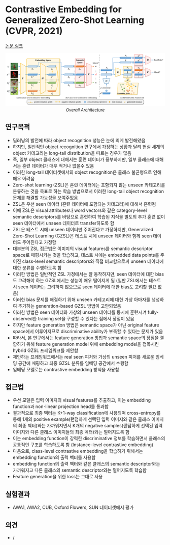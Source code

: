 # Contrastive Embedding for Generalized Zero-Shot Learning (CVPR, 2021)

[논문 링크](https://openaccess.thecvf.com/content/CVPR2021/html/Han_Contrastive_Embedding_for_Generalized_Zero-Shot_Learning_CVPR_2021_paper.html)

<p align="center">
    <img width="600" alt='fig1' src="../img/han2021contrastive.png?raw=true"></br>
    <em><font size=2>Overall Architecture</font></em>
</p>

## 연구목적
- 딥러닝의 발전에 따라 object recognition 성능은 눈에 띄게 발전해왔음
- 하지만, 일반적인 object recognition 연구에서 가정하는 상황과 달리 현실 세계의 object 카테고리는 long-tail distribution을 따르는 경우가 많음
- 즉, 일부 object 클래스에 대해서는 훈련 데이터가 풍부하지만, 일부 클래스에 대해서는 훈련 데이터가 매우 적거나 없을수 있음
- 이러한 long-tail 데이터셋에서의 object recognition은 클래스 불균형으로 인해 매우 어려움
- Zero-shot learning (ZSL)은 훈련 데이터에는 포함되지 않는 unseen 카테고리를 분류하는 것을 목표로 하는 학습 방법으로서 이러한 long-tail object recognition 문제를 해결할 가능성을 보여주었음
- ZSL은 우선 seen 데이터 (훈련 데이터에 포함되는 카테고리)에 대해서 훈련됨
- 이때 ZSL은 visual attributes나 word vectors와 같은 category-level semantic descriptors를 바탕으로 훈련하여 학습된 지식을 별도의 추가 훈련 없이 seen 데이터에서 unseen 데이터로 transfer하도록 함
- ZSL은 테스트 시에 unseen 데이터만 주어진다고 가정하지만, Generalized Zero-Shot Learning (GZSL)은 테스트 시에 unseen 데이터와 함께 seen 데이터도 주어진다고 가정함
- 대부분의 ZSL 접근법은 이미지의 visual features를 semantic descriptor space로 매핑시키는 것을 학습하고, 테스트 시에는 embedded data points를 주어진 class-level semantic descriptors와 직접 비교함으로써 unseen 데이터에 대한 분류를 수행하도록 함
- 이러한 방법은 일반적인 ZSL 가정에서는 잘 동작하지만, seen 데이터에 대한 bias도 고려해야 하는 GZSL에서는 성능이 매우 떨어지게 됨 (일반 ZSL에서는 테스트 시 seen 데이터는 고려하지 않으므로 seen 데이터에 대한 bias도 고려할 필요 없음)
- 이러한 bias 문제를 해결하기 위해 unseen 카테고리에 대한 가상 아마자룰 생성하여 추가하는 generation-based GZSL 방법이 고안되었음
- 이러한 방법은 seen 데이터와 가상의 unseen 데이터를 동시에 훈련시켜 fully-observed한 training set을 구성할 수 있다는 점에서 장점이 있음
- 하지만 feature generation 방법은 semantic space가 아닌 original feature space에서 이루어지므로 discriminative ability가 부족할 수 있다는 문제가 있음
- 따라서, 본 연구에서는 feature generation 방법과 semantic space의 장점을 결합하기 위해 feature generation model 위에 embedding model을 접목시킨 hybrid GZSL 프레임워크를 제안함
- 제안하는 프레임워크에서는 real seen 피처와 가상의 unseen 피처를 새로운 임베딩 공간에 매핑하고 최종 GZSL 분류를 임베딩 공간에서 수행함
- 임베딩 모델로는 contrastive embedding 방식을 사용함

## 접근법
- 우선 모델은 입력 이미지의 visual features를 추출하고, 이는 embedding function과 non-linear projection head를 통과함
- 결과적으로 최종 벡터는 K+1-way classification에 사용되며 cross-entropy를 통해 1개의 positive example(랜덤하게 선택된 입력 이미지와 같은 클래스 이미지의 최종 벡터)와는 가까워지면서 K개의 negative samples(랜덤하게 선택된 입력 이미지와 다른 클래스 이미지들의 최종 벡터)와는 멀어지도록 함
- 이는 embedding function이 강력한 discriminative 정보를 학습하면서 클래스의 공통적인 구조를 학습하도록 함 (Instance-level contrastive embedding)
- 다음으로, class-level contrastive embedding을 학습하기 위해서는 embedding function의 출력 벡터를 사용함
- embedding function의 출력 벡터와 같은 클래스의 semantic descriptor와는 가까워지고 다른 클래스의 semantic descriptor와는 멀어지도록 학습함
- Feature generation을 위한 loss는 그대로 사용

## 실험결과
- AWA1, AWA2, CUB, Oxford Flowers, SUN 데이터셋에서 평가

## 의견
- /